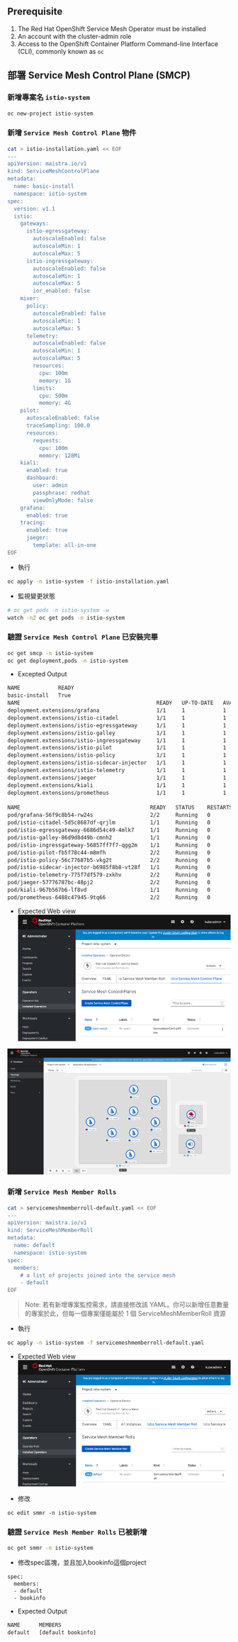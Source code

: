 ## Prerequisite
1. The Red Hat OpenShift Service Mesh Operator must be installed
2. An account with the cluster-admin role
3. Access to the OpenShift Container Platform Command-line Interface (CLI), commonly known as `oc`


## 部署 Service Mesh Control Plane (SMCP) 
### 新增專案名 `istio-system`
```bash
oc new-project istio-system
```

### 新增 `Service Mesh Control Plane` 物件
```bash
cat > istio-installation.yaml << EOF
---
apiVersion: maistra.io/v1
kind: ServiceMeshControlPlane
metadata:
  name: basic-install
  namespace: istio-system
spec:
  version: v1.1
  istio:
    gateways:
      istio-egressgateway:
        autoscaleEnabled: false
        autoscaleMin: 1
        autoscaleMax: 5
      istio-ingressgateway:
        autoscaleEnabled: false
        autoscaleMin: 1
        autoscaleMax: 5
        ior_enabled: false
    mixer:
      policy:
        autoscaleEnabled: false
        autoscaleMin: 1
        autoscaleMax: 5
      telemetry:
        autoscaleEnabled: false
        autoscaleMin: 1
        autoscaleMax: 5
        resources:
          cpu: 100m
          memory: 1G
        limits:
          cpu: 500m
          memory: 4G
    pilot:
      autoscaleEnabled: false
      traceSampling: 100.0
      resources:
        requests:
          cpu: 100m
          memory: 128Mi
    kiali:
      enabled: true
      dashboard:
        user: admin
        passphrase: redhat
        viewOnlyMode: false
    grafana:
      enabled: true
    tracing:
      enabled: true
      jaeger:
        template: all-in-one
EOF
```

- 執行
```bash
oc apply -n istio-system -f istio-installation.yaml
```

- 監視變更狀態
```bash
# oc get pods -n istio-system -w
watch -n2 oc get pods -n istio-system
```

### 驗證 `Service Mesh Control Plane` 已安裝完畢
```bash
oc get smcp -n istio-system
oc get deployment,pods -n istio-system
```

- Excepted Output
```bash
NAME            READY
basic-install   True
NAME                                           READY   UP-TO-DATE   AVAILABLE   AGE
deployment.extensions/grafana                  1/1     1            1           2m21s
deployment.extensions/istio-citadel            1/1     1            1           6m1s
deployment.extensions/istio-egressgateway      1/1     1            1           3m25s
deployment.extensions/istio-galley             1/1     1            1           5m6s
deployment.extensions/istio-ingressgateway     1/1     1            1           3m25s
deployment.extensions/istio-pilot              1/1     1            1           4m7s
deployment.extensions/istio-policy             1/1     1            1           4m44s
deployment.extensions/istio-sidecar-injector   1/1     1            1           2m50s
deployment.extensions/istio-telemetry          1/1     1            1           4m44s
deployment.extensions/jaeger                   1/1     1            1           5m9s
deployment.extensions/kiali                    1/1     1            1           100s
deployment.extensions/prometheus               1/1     1            1           5m43s

NAME                                         READY   STATUS    RESTARTS   AGE
pod/grafana-56f9c8b54-rw24s                  2/2     Running   0          2m21s
pod/istio-citadel-5d5c8687df-qrjlm           1/1     Running   0          6m1s
pod/istio-egressgateway-6686d54c49-4mlk7     1/1     Running   0          3m25s
pod/istio-galley-86d9d8d49b-cmnh2            1/1     Running   0          5m6s
pod/istio-ingressgateway-56857ff7f7-qgg2m    1/1     Running   0          3m25s
pod/istio-pilot-fb5f78c44-m8mfh              2/2     Running   0          4m7s
pod/istio-policy-56c77687b5-vkg2t            2/2     Running   0          4m44s
pod/istio-sidecar-injector-b6985f8b8-vt28f   1/1     Running   0          2m50s
pod/istio-telemetry-775f7df579-zxkhv         2/2     Running   0          4m44s
pod/jaeger-57776787bc-48pj2                  2/2     Running   0          5m9s
pod/kiali-967b567b6-lf8vd                    1/1     Running   0          100s
pod/prometheus-6488c47945-9tq66              2/2     Running   0          5m43s
```

- Expected Web view
![](../images/01-installed-service-mesh-control-plane.png)

![](../images/01-developer-view.png)


### 新增 `Service Mesh Member Rolls`
```bash
cat > servicemeshmemberroll-default.yaml << EOF
---
apiVersion: maistra.io/v1
kind: ServiceMeshMemberRoll
metadata:
  name: default
  namespace: istio-system
spec:
  members:
    # a list of projects joined into the service mesh
    - default
EOF
```

> Note: 若有新增專案監控需求，請直接修改該 YAML。你可以新增任意數量的專案於此，但每一個專案僅能屬於 1 個 ServiceMeshMemberRoll 資源


- 執行
```bash
oc apply -n istio-system -f servicemeshmemberroll-default.yaml
```

- Expected Web view
![](../images/01-added-service-mesh-member-roll.png)

- 修改
```
oc edit smmr -n istio-system
```

### 驗證 `Service Mesh Member Rolls` 已被新增
```bash
oc get smmr -n istio-system
```
- 修改spec區塊，並且加入bookinfo這個project
```
spec:
  members:
  - default
  - bookinfo
```
- Expected Output
```bash
NAME      MEMBERS
default   [default bookinfo]
```
